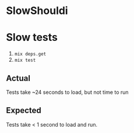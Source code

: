 SlowShouldi
===========

# Slow tests

1. `mix deps.get`
2. `mix test`

## Actual

Tests take ~24 seconds to load, but not time to run

## Expected

Tests take < 1 second to load and run.
